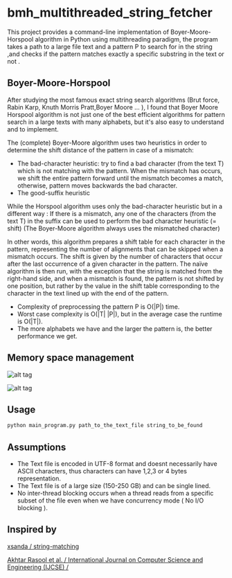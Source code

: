 # bmh_multithreaded_string_fetcher

This project provides a command-line implementation of  Boyer-Moore-Horspool algorithm in Python using multithreading paradigm, the program takes a path to a large file text and a pattern P to search for in the string ,and checks if the pattern matches exactly  a specific substring in the text or not .


## Boyer-Moore-Horspool
After studying the most famous exact string search algorithms (Brut force, Rabin Karp, Knuth Morris Pratt,Boyer Moore ... ), I found that Boyer Moore Horspool algorithm is not just one of the best efficient algorithms  for pattern search in a large texts with many alphabets, but it's also  easy to understand  and to implement.
    
The (complete) Boyer-Moore algorithm uses two heuristics in order to determine the shift distance of the pattern in case of a mismatch:
- The bad-character heuristic: try to find a bad character (from the text T) which is not matching with the pattern. When the mismatch has occurs, we shift the entire pattern forward until the mismatch becomes a match, otherwise, pattern moves backwards the bad character.
- The good-suffix heuristic        

While the Horspool algorithm uses only the bad-character heuristic but in a different way : 
If there is a mismatch, any one of the characters (from the text T) in the suffix can be used to perform the bad character heuristic (= shift)
(The Boyer-Moore algorithm always uses the mismatched character)

In other words, this algorithm prepares a shift table for each character in the pattern, representing the number of alignments that can be skipped when a mismatch occurs. The shift is given by the number of characters that occur after the last occurrence of a given character in the pattern.
The naïve algorithm is then run, with the exception that the string is matched from the right-hand side, and when a mismatch is found, the pattern is not shifted by one position, but rather by the value in the shift table corresponding to the character in the text lined up with the end of the pattern.

- Complexity of preprocessing the pattern P is  O(|P|) time.
- Worst case complexity is O(|T| |P|), but in the average case the runtime is O(|T|).
- The more alphabets we have and the larger the pattern is, the better performance we get.

## Memory space management
![alt tag](https://drive.google.com/file/d/1Jqb0A9Ur4uIgAXRhG9ZFppNzTRIXg-aT/view?usp=sharing "Data characters segmentation")


![alt tag](https://drive.google.com/file/d/1qq4giQ5-oOt-HOqd3jFAooDAZm7qNDhr/view?usp=sharing "Boundary limit")

## Usage

```bash
python main_program.py path_to_the_text_file string_to_be_found 
```

## Assumptions 
- The Text file is encoded in UTF-8 format and doesnt necessarily have ASCII characters, thus characters can have 1,2,3 or 4 bytes representation.  
- The Text file is of a large size (150-250 GB) and can be single lined. 
- No inter-thread blocking occurs when a thread reads from a specific subset of the file even when we have concurrency mode ( No I/O blocking ).
 


## Inspired by
[xsanda / string-matching](https://github.com/xsanda/string-matching)

[Akhtar Rasool et al. / International Journal on Computer Science and Engineering (IJCSE) / ](https://pdfs.semanticscholar.org/db88/1b63b73155e3fa8a99b5a4644d0a49ce5750.pdf?_ga=2.182993120.796037676.1560111262-1566878875.1560111262)

